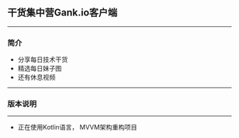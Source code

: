 ## 干货集中营Gank.io客户端
---
### 简介
- 分享每日技术干货
- 精选每日妹子图
- 还有休息视频
---
### 版本说明
---
- 正在使用Kotlin语言， MVVM架构重构项目